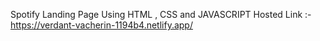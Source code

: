 Spotify Landing Page Using HTML , CSS and JAVASCRIPT Hosted Link :- https://verdant-vacherin-1194b4.netlify.app/

